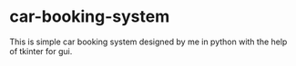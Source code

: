 
# car-booking-system
This is simple car booking system designed by me in python with the help of tkinter for gui.






























